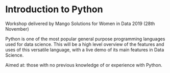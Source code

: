 # Introduction to Python

Workshop delivered by Mango Solutions for Women in Data 2019 (28th November)

Python is one of the most popular general purpose programming languages used for data science. This will be a high level overview of the features and uses of this versatile language, with a live demo of its main features in Data Science.

Aimed at: those with no previous knowledge of or experience with Python.